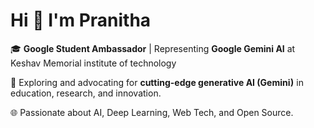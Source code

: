 # Hi 👋 I'm Pranitha  

🎓 **Google Student Ambassador** | Representing **Google Gemini AI** at Keshav Memorial institute of technology  

🚀 Exploring and advocating for **cutting-edge generative AI (Gemini)** in education, research, and innovation.  

🌐 Passionate about AI, Deep Learning, Web Tech, and Open Source.  

